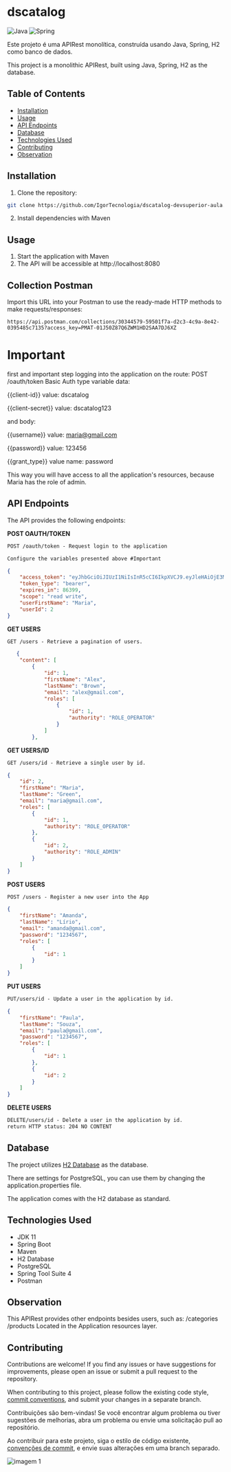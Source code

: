 # dscatalog

![Java](https://img.shields.io/badge/java-%23ED8B00.svg?style=for-the-badge&logo=openjdk&logoColor=white)
![Spring](https://img.shields.io/badge/spring-%236DB33F.svg?style=for-the-badge&logo=spring&logoColor=white)

Este projeto é uma APIRest monolítica, construída usando Java, Spring, H2 como banco de dados.

This project is a monolithic APIRest, built using Java, Spring, H2 as the database.

## Table of Contents

- [Installation](#installation)
- [Usage](#usage)
- [API Endpoints](#api-endpoints)
- [Database](#database)
- [Technologies Used](#technologies-used)
- [Contributing](#contributing)
- [Observation](#observation)

## Installation

1. Clone the repository:

```bash
git clone https://github.com/IgorTecnologia/dscatalog-devsuperior-aula.git
```

2. Install dependencies with Maven

## Usage

1. Start the application with Maven
2. The API will be accessible at http://localhost:8080

## Collection Postman

Import this URL into your Postman to use the ready-made HTTP methods to make requests/responses:
```
https://api.postman.com/collections/30344579-59501f7a-d2c3-4c9a-8e42-0395485c7135?access_key=PMAT-01J50Z87Q6ZWM1HD2SAA7DJ6XZ
```

# Important
first and important step logging into the application on the route:
POST /oauth/token
Basic Auth type variable data:

{{client-id}} value: dscatalog

{{client-secret}} value: dscatalog123

and body:

{{username}} value: maria@gmail.com

{{password}} value: 123456

{{grant_type}} value name: password

This way you will have access to all the application's resources, because Maria has the role of admin.

## API Endpoints
The API provides the following endpoints:

**POST OAUTH/TOKEN**
```markdown
POST /oauth/token - Request login to the application

Configure the variables presented above #Important
```
```json
{
    "access_token": "eyJhbGciOiJIUzI1NiIsInR5cCI6IkpXVCJ9.eyJleHAiOjE3MjM0NzcxMzksInVzZXJfbmFtZSI6Im1hcmlhQGdtYWlsLmNvbSIsImF1dGhvcml0aWVzIjpbIlJPTEVfT1BFUkFUT1IiLCJST0xFX0FETUlOIl0sImp0aSI6IjlmNDA1MGJkLTgxMTMtNDRmYi1hOGNiLTBkNjk2NThiMjA3NCIsImNsaWVudF9pZCI6ImRzY2F0YWxvZyIsInNjb3BlIjpbInJlYWQiLCJ3cml0ZSJdfQ.CkMY93f853NITrhhzqD40XxKzBSlQ8_x9WSlVTMfEkA",
    "token_type": "bearer",
    "expires_in": 86399,
    "scope": "read write",
    "userFirstName": "Maria",
    "userId": 2
}
```

**GET USERS**
```markdown
GET /users - Retrieve a pagination of users.
```
```json
   {
    "content": [
        {
            "id": 1,
            "firstName": "Alex",
            "lastName": "Brown",
            "email": "alex@gmail.com",
            "roles": [
                {
                    "id": 1,
                    "authority": "ROLE_OPERATOR"
                }
            ]
        },

```
**GET USERS/ID**
```markdown
GET /users/id - Retrieve a single user by id.
```

```json
{
    "id": 2,
    "firstName": "Maria",
    "lastName": "Green",
    "email": "maria@gmail.com",
    "roles": [
        {
            "id": 1,
            "authority": "ROLE_OPERATOR"
        },
        {
            "id": 2,
            "authority": "ROLE_ADMIN"
        }
    ]
}
```

**POST USERS**
```markdown
POST /users - Register a new user into the App
```
```json
{
    "firstName": "Amanda",
    "lastName": "Lírio",
    "email": "amanda@gmail.com",
    "password": "1234567",
    "roles": [
        {
            "id": 1
        }
    ]
}
```
**PUT USERS**
```markdown
PUT/users/id - Update a user in the application by id.
```
```json
{
    "firstName": "Paula",
    "lastName": "Souza",
    "email": "paula@gmail.com",
    "password": "1234567",
    "roles": [
        {
            "id": 1
        },
        {
            "id": 2
        }
    ]
}
```
**DELETE USERS**
```markdown
DELETE/users/id - Delete a user in the application by id.
return HTTP status: 204 NO CONTENT

```
## Database
The project utilizes [H2 Database](https://www.h2database.com/html/tutorial.html) as the database.

There are settings for PostgreSQL, you can use them by changing the application.properties file.

The application comes with the H2 database as standard.

## Technologies Used

- JDK 11
- Spring Boot
- Maven
- H2 Database
- PostgreSQL
- Spring Tool Suite 4
- Postman

## Observation
This APIRest provides other endpoints besides users, such as:
/categories
/products
Located in the Application resources layer.

## Contributing

Contributions are welcome! If you find any issues or have suggestions for improvements, please open an issue or submit a pull request to the repository.

When contributing to this project, please follow the existing code style, [commit conventions](https://www.conventionalcommits.org/en/v1.0.0/), and submit your changes in a separate branch.

Contribuições são bem-vindas! Se você encontrar algum problema ou tiver sugestões de melhorias, abra um problema ou envie uma solicitação pull ao repositório.

Ao contribuir para este projeto, siga o estilo de código existente, [convenções de commit](https://medium.com/linkapi-solutions/conventional-commits-pattern-3778d1a1e657), e envie suas alterações em uma branch separado.

![imagem 1](https://miro.medium.com/v2/resize:fit:720/format:webp/1*Uvcb1Vfw2xUDere7KJqOUg.jpeg)
